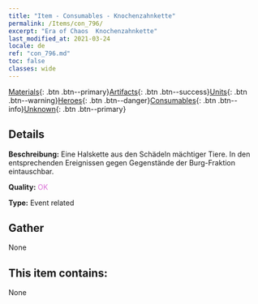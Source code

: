 ```yaml
---
title: "Item - Consumables - Knochenzahnkette"
permalink: /Items/con_796/
excerpt: "Era of Chaos  Knochenzahnkette"
last_modified_at: 2021-03-24
locale: de
ref: "con_796.md"
toc: false
classes: wide
---
```

 [Materials](/de/Items/){: .btn .btn--primary}[Artifacts](/de/Items/Artifacts/){: .btn .btn--success}[Units](/de/Items/Units/){: .btn .btn--warning}[Heroes](/de/Items/Heroes/){: .btn .btn--danger}[Consumables](/de/Items/Consumables/){: .btn .btn--info}[Unknown](/de/Items/Unknown/){: .btn .btn--primary}

## Details
 **Beschreibung:** Eine Halskette aus den Schädeln mächtiger Tiere. In den entsprechenden Ereignissen gegen Gegenstände der Burg-Fraktion eintauschbar.

 **Quality:** <span style="color: #DA70D6">OK</span>

 **Type:** Event related

## Gather

  None

## This item contains:

  None


